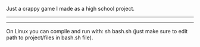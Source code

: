Just a crappy game I made as a high school project.

------------------------------------------------------
------------------------------------------------------

On Linux you can compile and run with: sh bash.sh (just make sure to edit path to project/files in bash.sh file).
